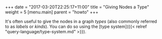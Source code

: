 +++
date = "2017-03-20T22:25:17+11:00"
title = "Giving Nodes a Type"
weight = 5
[menu.main]
    parent = "howto"
+++

It's often useful to give the nodes in a graph *types* (also commonly referred
to as *labels* or *kinds*). You can do so using the [type system]({{< relref "query-language/type-system.md" >}}).
